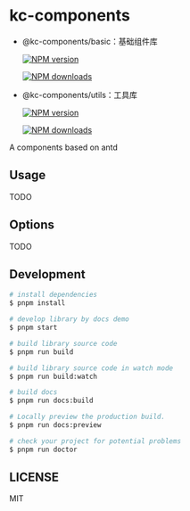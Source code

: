 # kc-components

- @kc-components/basic：基础组件库

  [![NPM version](https://img.shields.io/npm/v/@kc-components/basic.svg?style=flat)](https://npmjs.org/package/@kc-components/basic)

  [![NPM downloads](http://img.shields.io/npm/dm/@kc-components/basic.svg?style=flat)](https://npmjs.org/package/@kc-components/basic)

- @kc-components/utils：工具库

  [![NPM version](https://img.shields.io/npm/v/@kc-components/utils.svg?style=flat)](https://npmjs.org/package/@kc-components/utils)

  [![NPM downloads](http://img.shields.io/npm/dm/@kc-components/utils.svg?style=flat)](https://npmjs.org/package/@kc-components/utils)

A components based on antd

## Usage

TODO

## Options

TODO

## Development

```bash
# install dependencies
$ pnpm install

# develop library by docs demo
$ pnpm start

# build library source code
$ pnpm run build

# build library source code in watch mode
$ pnpm run build:watch

# build docs
$ pnpm run docs:build

# Locally preview the production build.
$ pnpm run docs:preview

# check your project for potential problems
$ pnpm run doctor
```

## LICENSE

MIT
